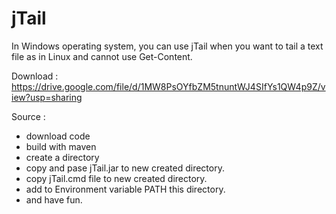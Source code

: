 # jTail

In Windows operating system, you can use jTail when you want to tail a text file as in Linux and cannot use Get-Content.

Download : https://drive.google.com/file/d/1MW8PsOYfbZM5tnuntWJ4SIfYs1QW4p9Z/view?usp=sharing

Source :
* download code
* build with maven
* create a directory
* copy and pase jTail.jar to new created directory.
* copy jTail.cmd file to new created directory.
* add to Environment variable PATH this directory.
* and have fun.
